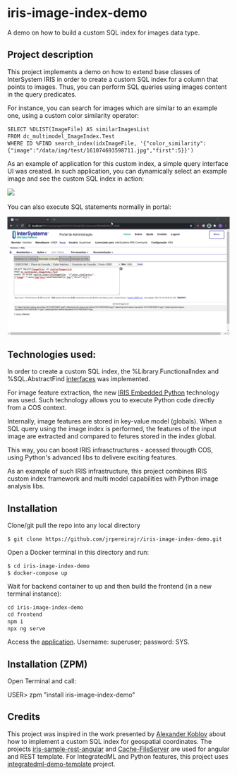 # iris-image-index-demo

A demo on how to build a custom SQL index for images data type.

## Project description

This project implements a demo on how to extend base classes of InterSystem IRIS in order to create a custom SQL index for a column that points to images. Thus, you can perform SQL queries using images content in the query predicates.

For instance, you can search for images which are similar to an example one, using a custom color similarity operator:

```
SELECT %DLIST(ImageFile) AS similarImagesList 
FROM dc_multimodel_ImageIndex.Test 
WHERE ID %FIND search_index(idxImageFile, '{"color_similarity":{"image":"/data/img/test/161074693598711.jpg","first":5}}')
```

As an example of application for this custom index, a simple query interface UI was created. In such application, you can dynamically select an example image and see the custom SQL index in action:

<img src="https://github.com/jrpereirajr/iris-image-index-demo/blob/master/img/R3fvmT6pmh.gif?raw=true"></img>

You can also execute SQL statements normally in portal:

<img src="https://github.com/jrpereirajr/iris-image-index-demo/blob/master/img/chrome_eM5Mgjuu7I.png?raw=true"></img>

## Technologies used:

In order to create a custom SQL index, the %Library.FunctionalIndex and %SQL.AbstractFind [interfaces](https://docs.intersystems.com/irislatest/csp/docbook/DocBook.UI.Page.cls?KEY=GSQLOPT_indices) was implemented.

For image feature extraction, the new [IRIS Embedded Python](https://learning.intersystems.com/course/view.php?id=1572&ssoPass=1) technology was used. Such technology allows you to execute Python code directly from a COS context.

Internally, image features are stored in key-value model (globals). When a SQL query using the image index is performed, the features of the input image are extracted and compared to fetures stored in the index global.

This way, you can boost IRIS infrasctructures - acessed througth COS, using Python's advanced libs to delivere exciting features.

As an example of such IRIS infrastructure, this project combines IRIS custom index framework and multi model capabilities with Python image analysis libs.

## Installation

Clone/git pull the repo into any local directory

```
$ git clone https://github.com/jrpereirajr/iris-image-index-demo.git
```

Open a Docker terminal in this directory and run:

```
$ cd iris-image-index-demo
$ docker-compose up
```

Wait for backend container to up and then build the frontend (in a new terminal instance):

```
cd iris-image-index-demo
cd frontend
npm i
npx ng serve
```

Access the [application](http://localhost:4200). Username: superuser; password: SYS.

## Installation (ZPM)

Open Terminal and call:

USER> zpm "install iris-image-index-demo"

## Credits

This project was inspired in the work presented by [Alexander Koblov](https://community.intersystems.com/post/creating-custom-index-type-cach%C3%A9) about how to implement a custom SQL index for geospatial coordinates.
The projects [iris-sample-rest-angular](https://github.com/intersystems-ib/iris-sample-rest-angular) and [Cache-FileServer](https://github.com/intersystems-ru/Cache-FileServer) are used for angular and REST template.
For IntegratedML and Python features, this project uses [integratedml-demo-template](https://github.com/intersystems-community/integratedml-demo-template) project.